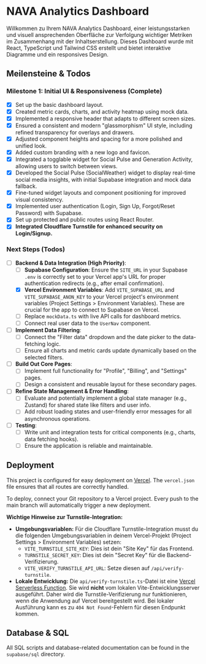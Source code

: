 # NAVA Analytics Dashboard

Willkommen zu Ihrem NAVA Analytics Dashboard, einer leistungsstarken und visuell ansprechenden Oberfläche zur Verfolgung wichtiger Metriken im Zusammenhang mit der Inhaltserstellung. Dieses Dashboard wurde mit React, TypeScript und Tailwind CSS erstellt und bietet interaktive Diagramme und ein responsives Design.

## Meilensteine & Todos

### Milestone 1: Initial UI & Responsiveness (Complete)
- [x] Set up the basic dashboard layout.
- [x] Created metric cards, charts, and activity heatmap using mock data.
- [x] Implemented a responsive header that adapts to different screen sizes.
- [x] Ensured a consistent and modern "glassmorphism" UI style, including refined transparency for overlays and drawers.
- [x] Adjusted component heights and spacing for a more polished and unified look.
- [x] Added custom branding with a new logo and favicon.
- [x] Integrated a togglable widget for Social Pulse and Generation Activity, allowing users to switch between views.
- [x] Developed the Social Pulse (SocialWeather) widget to display real-time social media insights, with initial Supabase integration and mock data fallback.
- [x] Fine-tuned widget layouts and component positioning for improved visual consistency.
- [x] Implemented user authentication (Login, Sign Up, Forgot/Reset Password) with Supabase.
- [x] Set up protected and public routes using React Router.
- [x] **Integrated Cloudflare Turnstile for enhanced security on Login/Signup.**

### Next Steps (Todos)
- [ ] **Backend & Data Integration (High Priority)**:
    - [ ] **Supabase Configuration**: Ensure the `SITE_URL` in your Supabase `.env` is correctly set to your Vercel app's URL for proper authentication redirects (e.g., after email confirmation).
    - [x] **Vercel Environment Variables**: Add `VITE_SUPABASE_URL` and `VITE_SUPABASE_ANON_KEY` to your Vercel project's environment variables (Project Settings > Environment Variables). These are crucial for the app to connect to Supabase on Vercel.
    - [ ] Replace `mockData.ts` with live API calls for dashboard metrics.
    - [ ] Connect real user data to the `UserNav` component.
- [ ] **Implement Data Filtering**:
    - [ ] Connect the "Filter data" dropdown and the date picker to the data-fetching logic.
    - [ ] Ensure all charts and metric cards update dynamically based on the selected filters.
- [ ] **Build Out Core Pages**:
    - [ ] Implement full functionality for "Profile", "Billing", and "Settings" pages.
    - [ ] Design a consistent and reusable layout for these secondary pages.
- [ ] **Refine State Management & Error Handling**:
    - [ ] Evaluate and potentially implement a global state manager (e.g., Zustand) for shared state like filters and user info.
    - [ ] Add robust loading states and user-friendly error messages for all asynchronous operations.
- [ ] **Testing**:
    - [ ] Write unit and integration tests for critical components (e.g., charts, data fetching hooks).
    - [ ] Ensure the application is reliable and maintainable.

## Deployment

This project is configured for easy deployment on [Vercel](https://vercel.com/). The `vercel.json` file ensures that all routes are correctly handled.

To deploy, connect your Git repository to a Vercel project. Every push to the main branch will automatically trigger a new deployment.

**Wichtige Hinweise zur Turnstile-Integration:**

*   **Umgebungsvariablen:** Für die Cloudflare Turnstile-Integration musst du die folgenden Umgebungsvariablen in deinem Vercel-Projekt (Project Settings > Environment Variables) setzen:
    *   `VITE_TURNSTILE_SITE_KEY`: Dies ist dein "Site Key" für das Frontend.
    *   `TURNSTILE_SECRET_KEY`: Dies ist dein "Secret Key" für die Backend-Verifizierung.
    *   `VITE_VERIFY_TURNSTILE_API_URL`: Setze diesen auf `/api/verify-turnstile`.
*   **Lokale Entwicklung:** Die `api/verify-turnstile.ts`-Datei ist eine [Vercel Serverless Function](https://vercel.com/docs/functions/serverless-functions). Sie wird **nicht** vom lokalen Vite-Entwicklungsserver ausgeführt. Daher wird die Turnstile-Verifizierung nur funktionieren, wenn die Anwendung auf Vercel bereitgestellt wird. Bei lokaler Ausführung kann es zu `404 Not Found`-Fehlern für diesen Endpunkt kommen.

## Database & SQL

All SQL scripts and database-related documentation can be found in the `supabase/sql` directory.